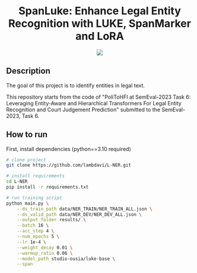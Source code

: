<div align="center">    
 
# SpanLuke: Enhance Legal Entity Recognition with LUKE, SpanMarker and LoRA
![](https://github.com/lambdavi/L-NER/blob/final/media/logo_temp.png?raw=True)
</div>

## Description   
The goal of this project is to identify entities in legal text.

This repository starts from the code of "PoliToHFI at SemEval-2023 Task 6: Leveraging Entity-Aware and Hierarchical Transformers For Legal Entity Recognition and Court Judgement Prediction" submitted to the SemEval-2023, Task 6.

## How to run   
First, install dependencies (python==3.10 required)
```bash
# clone project   
git clone https://github.com/lambdavi/L-NER.git

# install requirements   
cd L-NER 
pip install -r requirements.txt

# run training script  
python main.py \
    --ds_train_path data/NER_TRAIN/NER_TRAIN_ALL.json \
    --ds_valid_path data/NER_DEV/NER_DEV_ALL.json \
    --output_folder results/ \
    --batch 16 \
    --acc_step 4 \
    --num_epochs 5 \
    --lr 1e-4 \
    --weight_decay 0.01 \
    --warmup_ratio 0.06 \
    --model_path studio-ousia/luke-base \
    --span
```

<!--
#### Arguments for train:

- `--lr`: Learning rate
  - Type: float
  - Default: 0.001

- `--gamma`: Gamma value
  - Type: float
  - Default: 0.99

- `--buffer_size`: Buffer size
  - Type: int
  - Default: 1,000,000

- `--batch_size`: Batch size
  - Type: int
  - Default: 100

- `--tau`: Tau value
  - Type: float
  - Default: 0.005

- `--learning_starts`: When to start the learning
  - Type: int
  - Default: 100

- `--steps`: Number of steps
  - Type: int
  - Default: 50,000

- `--env_id`: Environment ID
  - Type: str
  - Default: "PandaReach-v3"
  - Choices: ["PandaReach-v3", "PandaReachDense-v3", "PandaPickAndPlace-v3", "PandaPickAndPlaceDense-v3"]

- `--algo`: Algorithm to solve the task
  - Type: str
  - Default: "ddpg"
  - Choices: ["ddpg", "sac", "dqn"]

### Citation   
```
@article{gallouedec2021pandagym,
    title        = {{panda-gym: Open-Source Goal-Conditioned Environments for Robotic Learning}},
    author       = {Gallou{\'e}dec, Quentin and Cazin, Nicolas and Dellandr{\'e}a, Emmanuel and Chen, Liming},
    year         = 2021,
    journal      = {4th Robot Learning Workshop: Self-Supervised and Lifelong Learning at NeurIPS},
    }
```   
-->